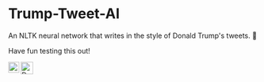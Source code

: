 # Trump-Tweet-AI
An NLTK neural network that writes in the style of Donald Trump's tweets. 💬

Have fun testing this out!

<a target="_blank" href="https://www.twitter.com/">
    <img align="left" alt="Twitter" width="22px" src="https://3.bp.blogspot.com/-NxouMmz2bOY/T8_ac97cesI/AAAAAAAAGg0/e3vY1_bdnbE/s1600/Twitter+logo+2012.png" />
 </a>
<a target="_blank">
    <img align="left" alt="Donald" width="25px" src="https://www.boston.com/wp-content/uploads/2016/05/yuge_anger.png" />
 </a>
